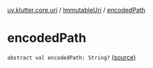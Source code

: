 [uy.klutter.core.uri](../index.md) / [ImmutableUri](index.md) / [encodedPath](.)


# encodedPath
<code>abstract val encodedPath: String?</code> [(source)](https://github.com/kohesive/klutter/blob/master/core-jdk6/src/main/kotlin/uy/klutter/core/uri/UriBuilder.kt#L34)<br/>

